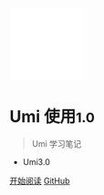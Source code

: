 <!-- _coverpage.md -->

![logo](logo/logo.png)

# Umi 使用<small>1.0</small>

> Umi 学习笔记

- Umi3.0

[开始阅读](#快速开始)
[GitHub](https://gitee.com/jsopy/umi.git)

<!-- [Get Started](https://www.baidu.com) -->
